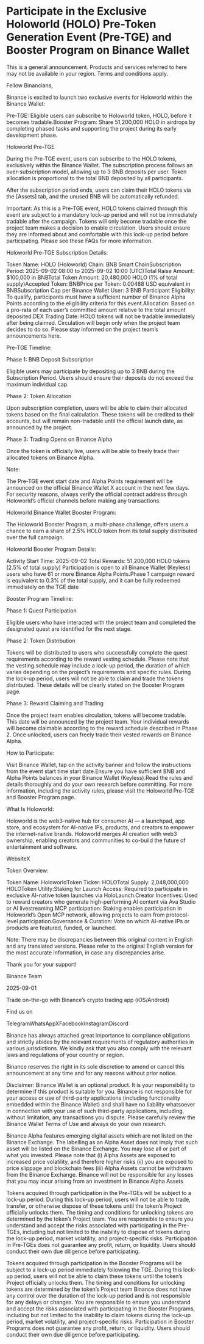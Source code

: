# Participate in the Exclusive Holoworld (HOLO) Pre-Token Generation Event (Pre-TGE) and Booster Program on Binance Wallet

This is a general announcement. Products and services referred to here may not be available in your region. Terms and conditions apply.

Fellow Binancians, 

Binance is excited to launch two exclusive events for Holoworld within the Binance Wallet:

Pre-TGE: Eligible users can subscribe to Holoworld token, HOLO, before it becomes tradable.Booster Program: Share 51,200,000 HOLO in airdrops by completing phased tasks and supporting the project during its early development phase.

Holoworld Pre-TGE 

During the Pre-TGE event, users can subscribe to the HOLO tokens, exclusively within the Binance Wallet. The subscription process follows an over-subscription model, allowing up to 3 BNB deposits per user. Token allocation is proportional to the total BNB deposited by all participants. 

After the subscription period ends, users can claim their HOLO tokens via the [Assets] tab, and the unused BNB will be automatically refunded. 

Important: As this is a Pre-TGE event, HOLO tokens claimed through this event are subject to a mandatory lock-up period and will not be immediately tradable after the campaign. Tokens will only become tradable once the project team makes a decision to enable circulation. Users should ensure they are informed about and comfortable with this lock-up period before participating. Please see these FAQs for more information. 

Holoworld Pre-TGE Subscription Details:

Token Name: HOLO (Holoworld) Chain: BNB Smart ChainSubscription Period: 2025-09-02 08:00 to 2025-09-02 10:00 (UTC)Total Raise Amount: $100,000 in BNBTotal Token Amount:  20,480,000 HOLO (1% of total supply)Accepted Token: BNBPrice per Token: 0.00488 USD equivalent in BNBSubscription Cap per Binance Wallet User: 3 BNB Participant Eligibility: To qualify, participants must have a sufficient number of Binance Alpha Points according to the eligibility criteria for this event.Allocation: Based on a pro-rata of each user’s committed amount relative to the total amount deposited.DEX Trading Date: HOLO tokens will not be tradable immediately after being claimed. Circulation will begin only when the project team decides to do so. Please stay informed on the project team’s announcements here. 

Pre-TGE Timeline:

Phase 1: BNB Deposit Subscription

Eligible users may participate by depositing up to 3 BNB during the Subscription Period. Users should ensure their deposits do not exceed the maximum individual cap.

Phase 2: Token Allocation 

Upon subscription completion, users will be able to claim their allocated tokens based on the final calculation. These tokens will be credited to their accounts, but will remain non-tradable until the official launch date, as announced by the project.

Phase 3: Trading Opens on Binance Alpha

Once the token is officially live, users will be able to freely trade their allocated tokens on Binance Alpha.

Note:

The Pre-TGE event start date and Alpha Points requirement will be announced on the official Binance Wallet X account in the next few days. For security reasons, always verify the official contract address through Holoworld’s official channels before making any transactions.

Holoworld Binance Wallet Booster Program:

The Holoworld Booster Program, a multi-phase challenge, offers users a chance to earn a share of 2.5% HOLO token from its total supply distributed over the full campaign.

Holoworld Booster Program Details:

Activity Start Time: 2025-09-02 Total Rewards: 51,200,000 HOLO tokens (2.5% of total supply) Participation is open to all Binance Wallet (Keyless) users who have 61 or more Binance Alpha Points.Phase 1 campaign reward is equivalent to 0.3% of the total supply, and it can be fully redeemed immediately on the TGE date

Booster Program Timeline:

Phase 1: Quest Participation

Eligible users who have interacted with the project team and completed the designated quest are identified for the next stage.

Phase 2: Token Distribution

Tokens will be distributed to users who successfully complete the quest requirements according to the reward vesting schedule. Please note that the vesting schedule may include a lock-up period, the duration of which varies depending on the project’s requirements and specific rules. During the lock-up period, users will not be able to claim and trade the tokens distributed. These details will be clearly stated on the Booster Program page.

Phase 3: Reward Claiming and Trading

Once the project team enables circulation, tokens will become tradable. This date will be announced by the project team. Your individual rewards will become claimable according to the reward schedule described in Phase 2. Once unlocked, users can freely trade their vested rewards on Binance Alpha.

How to Participate:

Visit Binance Wallet, tap on the activity banner and follow the instructions from the event start time start date.Ensure you have sufficient BNB and Alpha Points balances in your Binance Wallet (Keyless).Read the rules and details thoroughly and do your own research before committing. For more information, including the activity rules, please visit the Holoworld Pre-TGE and Booster Program page.

What Is Holoworld:

Holoworld is the web3-native hub for consumer AI — a launchpad, app store, and ecosystem for AI-native IPs, products, and creators to empower the internet-native brands. Holoworld merges AI creation with web3 ownership, enabling creators and communities to co-build the future of entertainment and software.

WebsiteX

Token Overview:

Token Name: HoloworldToken Ticker: HOLOTotal Supply: 2,048,000,000 HOLOToken Utility:Staking for Launch Access: Required to participate in exclusive AI-native token launches via HoloLaunch.Creator Incentives: Used to reward creators who generate high-performing AI content via Ava Studio or AI livestreaming.MCP participation: Staking enables participation in Holoworld’s Open MCP network, allowing projects to earn from protocol-level participation.Governance & Curation: Vote on which AI-native IPs or products are featured, funded, or launched.

Note: There may be discrepancies between this original content in English and any translated versions. Please refer to the original English version for the most accurate information, in case any discrepancies arise.

Thank you for your support!

Binance Team

2025-09-01

Trade on-the-go with Binance’s crypto trading app (iOS/Android)

Find us on 

TelegramWhatsAppXFacebookInstagramDiscord

Binance has always attached great importance to compliance obligations and strictly abides by the relevant requirements of regulatory authorities in various jurisdictions. We kindly ask that you also comply with the relevant laws and regulations of your country or region.

Binance reserves the right in its sole discretion to amend or cancel this announcement at any time and for any reasons without prior notice.

Disclaimer: Binance Wallet is an optional product. It is your responsibility to determine if this product is suitable for you. Binance is not responsible for your access or use of third-party applications (including functionality embedded within the Binance Wallet) and shall have no liability whatsoever in connection with your use of such third-party applications, including, without limitation, any transactions you dispute. Please carefully review the Binance Wallet Terms of Use and always do your own research.

Binance Alpha features emerging digital assets which are not listed on the Binance Exchange. The labelling as an Alpha Asset does not imply that such asset will be listed on the Binance Exchange. You may lose all or part of what you invested. Please note that (i) Alpha Assets are exposed to increased price volatility, and therefore higher risks (ii) you are exposed to price slippage and blockchain fees (iii) Alpha Assets cannot be withdrawn from the Binance Exchange. Binance will not be responsible for any losses that you may incur arising from an investment in Binance Alpha Assets

Tokens acquired through participation in the Pre-TGEs will be subject to a lock-up period. During this lock-up period, users will not be able to trade, transfer, or otherwise dispose of these tokens until the token’s Project officially unlocks them. The timing and conditions for unlocking tokens are determined by the token’s Project team. You are responsible to ensure you understand and accept the risks associated with participating in the Pre-TGEs, including but not limited to the inability to dispose of tokens during the lock-up period, market volatility, and project-specific risks. Participation in Pre-TGEs does not guarantee any profit, return, or liquidity. Users should conduct their own due diligence before participating.

Tokens acquired through participation in the Booster Programs will be subject to a lock-up period immediately following the TGE. During this lock-up period, users will not be able to claim these tokens until the token’s Project officially unlocks them. The timing and conditions for unlocking tokens are determined by the token’s Project team Binance does not have any control over the duration of the lock-up period and is not responsible for any delays or changes. You are responsible to ensure you understand and accept the risks associated with participating in the Booster Programs, including but not limited to the inability to claim tokens during the lock-up period, market volatility, and project-specific risks. Participation in Booster Programs does not guarantee any profit, return, or liquidity. Users should conduct their own due diligence before participating.
